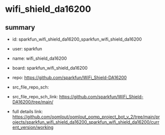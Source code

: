 # wifi_shield_da16200
 
## summary 
* id: sparkfun_wifi_shield_da16200_sparkfun_wifi_shield_da16200
* user: sparkfun
* name: wifi_shield_da16200
* board: sparkfun_wifi_shield_da16200
* repo: https://github.com/sparkfun/WiFi_Shield-DA16200



* src_file_repo_sch: 
* src_file_repo_sch_link: https://github.com/sparkfun/WiFi_Shield-DA16200/tree/main/
* full details link: https://github.com/oomlout/oomlout_oomp_project_bot_v_2/tree/main/projects/sparkfun_wifi_shield_da16200_sparkfun_wifi_shield_da16200/current_version/working  







